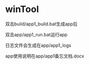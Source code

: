 # winTool

双击build/app1_build.bat生成app后

双击app/app1_run.bat运行app

日志文件会生成在app/app1_logs

app使用说明在app/app1备忘文档.docx
